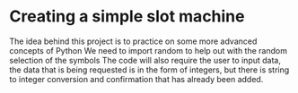 # **Creating a simple slot machine**

The idea behind this project is to practice on some more advanced concepts of Python
We need to import random to help out with the random selection of the symbols
The code will also require the user to input data, the data that is being requested is in the form of integers, but there is string to integer conversion and confirmation that has already been added.
